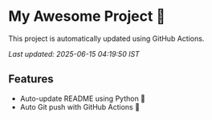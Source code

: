 # My Awesome Project 🚀

This project is automatically updated using GitHub Actions.

_Last updated: 2025-06-15 04:19:50 IST_

## Features
- Auto-update README using Python 🐍
- Auto Git push with GitHub Actions 🤖
